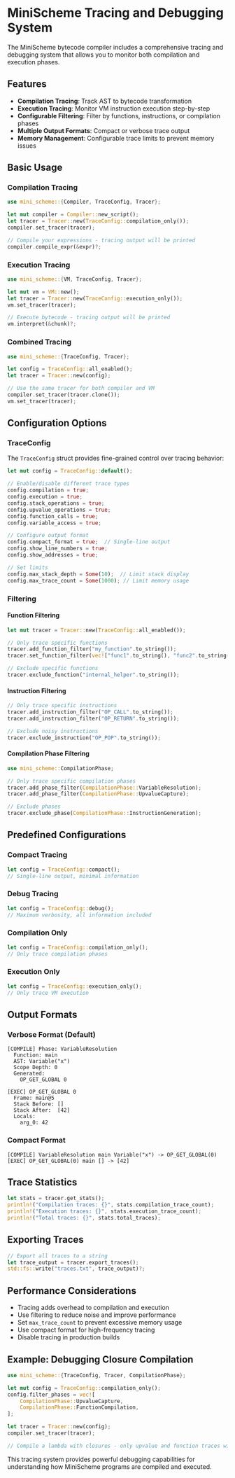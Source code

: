 # MiniScheme Tracing and Debugging System

The MiniScheme bytecode compiler includes a comprehensive tracing and debugging system that allows you to monitor both compilation and execution phases.

## Features

- **Compilation Tracing**: Track AST to bytecode transformation
- **Execution Tracing**: Monitor VM instruction execution step-by-step
- **Configurable Filtering**: Filter by functions, instructions, or compilation phases
- **Multiple Output Formats**: Compact or verbose trace output
- **Memory Management**: Configurable trace limits to prevent memory issues

## Basic Usage

### Compilation Tracing

```rust
use mini_scheme::{Compiler, TraceConfig, Tracer};

let mut compiler = Compiler::new_script();
let tracer = Tracer::new(TraceConfig::compilation_only());
compiler.set_tracer(tracer);

// Compile your expressions - tracing output will be printed
compiler.compile_expr(&expr)?;
```

### Execution Tracing

```rust
use mini_scheme::{VM, TraceConfig, Tracer};

let mut vm = VM::new();
let tracer = Tracer::new(TraceConfig::execution_only());
vm.set_tracer(tracer);

// Execute bytecode - tracing output will be printed
vm.interpret(&chunk)?;
```

### Combined Tracing

```rust
use mini_scheme::{TraceConfig, Tracer};

let config = TraceConfig::all_enabled();
let tracer = Tracer::new(config);

// Use the same tracer for both compiler and VM
compiler.set_tracer(tracer.clone());
vm.set_tracer(tracer);
```

## Configuration Options

### TraceConfig

The `TraceConfig` struct provides fine-grained control over tracing behavior:

```rust
let mut config = TraceConfig::default();

// Enable/disable different trace types
config.compilation = true;
config.execution = true;
config.stack_operations = true;
config.upvalue_operations = true;
config.function_calls = true;
config.variable_access = true;

// Configure output format
config.compact_format = true;  // Single-line output
config.show_line_numbers = true;
config.show_addresses = true;

// Set limits
config.max_stack_depth = Some(10);  // Limit stack display
config.max_trace_count = Some(1000); // Limit memory usage
```

### Filtering

#### Function Filtering

```rust
let mut tracer = Tracer::new(TraceConfig::all_enabled());

// Only trace specific functions
tracer.add_function_filter("my_function".to_string());
tracer.set_function_filter(vec!["func1".to_string(), "func2".to_string()]);

// Exclude specific functions
tracer.exclude_function("internal_helper".to_string());
```

#### Instruction Filtering

```rust
// Only trace specific instructions
tracer.add_instruction_filter("OP_CALL".to_string());
tracer.add_instruction_filter("OP_RETURN".to_string());

// Exclude noisy instructions
tracer.exclude_instruction("OP_POP".to_string());
```

#### Compilation Phase Filtering

```rust
use mini_scheme::CompilationPhase;

// Only trace specific compilation phases
tracer.add_phase_filter(CompilationPhase::VariableResolution);
tracer.add_phase_filter(CompilationPhase::UpvalueCapture);

// Exclude phases
tracer.exclude_phase(CompilationPhase::InstructionGeneration);
```

## Predefined Configurations

### Compact Tracing

```rust
let config = TraceConfig::compact();
// Single-line output, minimal information
```

### Debug Tracing

```rust
let config = TraceConfig::debug();
// Maximum verbosity, all information included
```

### Compilation Only

```rust
let config = TraceConfig::compilation_only();
// Only trace compilation phases
```

### Execution Only

```rust
let config = TraceConfig::execution_only();
// Only trace VM execution
```

## Output Formats

### Verbose Format (Default)

```
[COMPILE] Phase: VariableResolution
  Function: main
  AST: Variable("x")
  Scope Depth: 0
  Generated:
    OP_GET_GLOBAL 0

[EXEC] OP_GET_GLOBAL 0
  Frame: main@5
  Stack Before: []
  Stack After:  [42]
  Locals:
    arg_0: 42
```

### Compact Format

```
[COMPILE] VariableResolution main Variable("x") -> OP_GET_GLOBAL(0)
[EXEC] OP_GET_GLOBAL(0) main [] -> [42]
```

## Trace Statistics

```rust
let stats = tracer.get_stats();
println!("Compilation traces: {}", stats.compilation_trace_count);
println!("Execution traces: {}", stats.execution_trace_count);
println!("Total traces: {}", stats.total_traces);
```

## Exporting Traces

```rust
// Export all traces to a string
let trace_output = tracer.export_traces();
std::fs::write("traces.txt", trace_output)?;
```

## Performance Considerations

- Tracing adds overhead to compilation and execution
- Use filtering to reduce noise and improve performance
- Set `max_trace_count` to prevent excessive memory usage
- Use compact format for high-frequency tracing
- Disable tracing in production builds

## Example: Debugging Closure Compilation

```rust
use mini_scheme::{TraceConfig, Tracer, CompilationPhase};

let mut config = TraceConfig::compilation_only();
config.filter_phases = vec![
    CompilationPhase::UpvalueCapture,
    CompilationPhase::FunctionCompilation,
];

let tracer = Tracer::new(config);
compiler.set_tracer(tracer);

// Compile a lambda with closures - only upvalue and function traces will show
```

This tracing system provides powerful debugging capabilities for understanding how MiniScheme programs are compiled and executed.